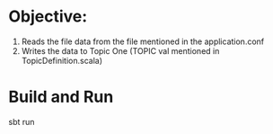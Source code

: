 # Objective:
1. Reads the file data from the file mentioned in the application.conf
2. Writes the data to Topic One (TOPIC val mentioned in TopicDefinition.scala)

# Build and Run
sbt run

